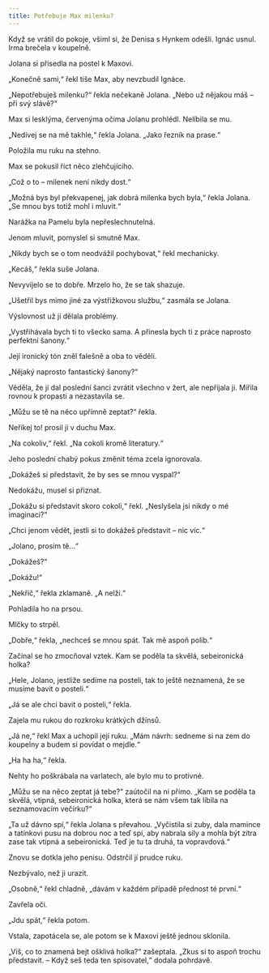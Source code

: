 ```yaml
---
title: Potřebuje Max milenku?
---
```


Když se vrátil do pokoje, všiml si, že Denisa s Hynkem odešli. Ignác usnul. Irma brečela v koupelně.

Jolana si přisedla na postel k Maxovi.

„Konečně sami,“ řekl tiše Max, aby nevzbudil Ignáce.

„Nepotřebuješ milenku?“ řekla nečekaně Jolana. „Nebo už nějakou máš – při svý slávě?“

Max si lesklýma, červenýma očima Jolanu prohlédl. Nelíbila se mu.

„Nedívej se na mě takhle,“ řekla Jolana. „Jako řezník na prase.“

Položila mu ruku na stehno.

Max se pokusil říct něco zlehčujícího.

„Což o to – milenek není nikdy dost.“

„Možná bys byl překvapenej, jak dobrá milenka bych byla,“ řekla Jolana. „Se mnou bys totiž mohl i mluvit.“

Narážka na Pamelu byla nepřeslechnutelná.

Jenom mluvit, pomyslel si smutně Max.

„Nikdy bych se o tom neodvážil pochybovat,“ řekl mechanicky.

„Kecáš,“ řekla suše Jolana.

Nevyvíjelo se to dobře. Mrzelo ho, že se tak shazuje.

„Ušetřil bys mimo jiné za výstřižkovou službu,“ zasmála se Jolana.

Výslovnost už jí dělala problémy.

„Vystřihávala bych ti to všecko sama. A přinesla bych ti z práce naprosto perfektní šanony.“

Její ironický tón zněl falešně a oba to věděli.

„Nějaký naprosto fantastický šanony?“

Věděla, že jí dal poslední šanci zvrátit všechno v žert, ale nepřijala ji. Mířila rovnou k propasti a nezastavila se.

„Můžu se tě na něco upřímně zeptat?“ řekla.

Neříkej to! prosil ji v duchu Max.

„Na cokoliv,“ řekl. „Na cokoli kromě literatury.“

Jeho poslední chabý pokus změnit téma zcela ignorovala.

„Dokážeš si představit, že by ses se mnou vyspal?“

Nedokážu, musel si přiznat.

„Dokážu si představit skoro cokoli,“ řekl. „Neslyšela jsi nikdy o mé imaginaci?“

„Chci jenom vědět, jestli si to dokážeš představit – nic víc.“

„Jolano, prosím tě…“

„Dokážeš?“

„Dokážu!“

„Nekřič,“ řekla zklamaně. „A nelži.“

Pohladila ho na prsou.

Mlčky to strpěl.

„Dobře,“ řekla, „nechceš se mnou spát. Tak mě aspoň polib.“

Začínal se ho zmocňoval vztek. Kam se poděla ta skvělá, sebe­ironická holka?

„Hele, Jolano, jestliže sedíme na posteli, tak to ještě neznamená, že se musíme bavit o posteli.“

„Já se ale chci bavit o posteli,“ řekla.

Zajela mu rukou do rozkroku krátkých džínsů.

„Já ne,“ řekl Max a uchopil její ruku. „Mám návrh: sedneme si na zem do koupelny a budem si povídat o mejdle.“

„Ha ha ha,“ řekla.

Nehty ho poškrábala na varlatech, ale bylo mu to protivné.

„Můžu se na něco zeptat já tebe?“ zaútočil na ni přímo. „Kam se poděla ta skvělá, vtipná, sebeironická holka, která se nám všem tak líbila na seznamovacím večírku?“

„Ta už dávno spí,“ řekla Jolana s převahou. „Vyčistila si zuby, dala mamince a tatínkovi pusu na dobrou noc a teď spí, aby nabrala síly a mohla být zítra zase tak vtipná a sebeironická. Teď je tu ta druhá, ta vopravdová.“

Znovu se dotkla jeho penisu. Odstrčil jí prudce ruku.

Nezbývalo, než ji urazit.

„Osobně,“ řekl chladně, „dávám v každém případě přednost té první.“

Zavřela oči.

„Jdu spát,“ řekla potom.

Vstala, zapotácela se, ale potom se k Maxovi ještě jednou sklonila.

„Víš, co to znamená bejt ošklivá holka?“ zašeptala. „Zkus si to aspoň trochu představit. – Když seš teda ten spisovatel,“ dodala pohrdavě.

